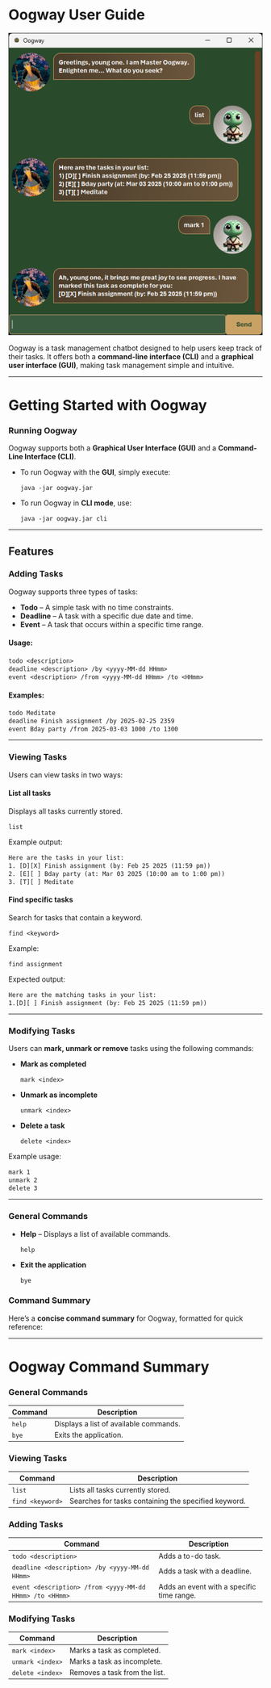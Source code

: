 # **Oogway User Guide**

![](Ui.png)

Oogway is a task management chatbot designed to help users keep track of their tasks. 
It offers both a **command-line interface (CLI)** and a **graphical user interface (GUI)**, 
making task management simple and intuitive.

---
# **Getting Started with Oogway**

### **Running Oogway**
Oogway supports both a **Graphical User Interface (GUI)** and a **Command-Line Interface (CLI)**.

- To run Oogway with the **GUI**, simply execute:
  ```
  java -jar oogway.jar
  ```
- To run Oogway in **CLI mode**, use:
  ```
  java -jar oogway.jar cli
  ```
---
## **Features**

### **Adding Tasks**
Oogway supports three types of tasks:

- **Todo** – A simple task with no time constraints.
- **Deadline** – A task with a specific due date and time.
- **Event** – A task that occurs within a specific time range.

#### **Usage:**
```
todo <description>  
deadline <description> /by <yyyy-MM-dd HHmm>  
event <description> /from <yyyy-MM-dd HHmm> /to <HHmm>  
```

#### **Examples:**
```
todo Meditate
deadline Finish assignment /by 2025-02-25 2359
event Bday party /from 2025-03-03 1000 /to 1300
```

---

### **Viewing Tasks**
Users can view tasks in two ways:

#### **List all tasks**
Displays all tasks currently stored.
```
list
```
Example output:
```
Here are the tasks in your list:
1. [D][X] Finish assignment (by: Feb 25 2025 (11:59 pm))
2. [E][ ] Bday party (at: Mar 03 2025 (10:00 am to 1:00 pm))
3. [T][ ] Meditate
```

#### **Find specific tasks**
Search for tasks that contain a keyword.
```
find <keyword>
```
Example:
```
find assignment
```
Expected output:
```
Here are the matching tasks in your list:
1.[D][ ] Finish assignment (by: Feb 25 2025 (11:59 pm))
```

---

### **Modifying Tasks**
Users can **mark, unmark or remove** tasks using the following commands:

- **Mark as completed**
  ```
  mark <index>
  ```
- **Unmark as incomplete**
  ```
  unmark <index>
  ```
- **Delete a task**
  ```
  delete <index>
  ```

Example usage:
```
mark 1
unmark 2
delete 3
```

---

### **General Commands**
- **Help** – Displays a list of available commands.
  ```
  help
  ```
- **Exit the application**
  ```
  bye
  ```
  

### **Command Summary**
Here’s a **concise command summary** for Oogway, formatted for quick reference:

---

# **Oogway Command Summary**

### **General Commands**
| Command | Description |
|---------|-------------|
| `help` | Displays a list of available commands. |
| `bye` | Exits the application. |

### **Viewing Tasks**
| Command | Description |
|---------|-------------|
| `list` | Lists all tasks currently stored. |
| `find <keyword>` | Searches for tasks containing the specified keyword. |

### **Adding Tasks**
| Command | Description |
|---------|-------------|
| `todo <description>` | Adds a to-do task. |
| `deadline <description> /by <yyyy-MM-dd HHmm>` | Adds a task with a deadline. |
| `event <description> /from <yyyy-MM-dd HHmm> /to <HHmm>` | Adds an event with a specific time range. |

### **Modifying Tasks**
| Command | Description |
|---------|-------------|
| `mark <index>` | Marks a task as completed. |
| `unmark <index>` | Marks a task as incomplete. |
| `delete <index>` | Removes a task from the list. |
